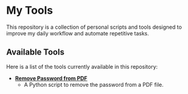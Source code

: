 # My Tools

This repository is a collection of personal scripts and tools designed to improve my daily workflow and automate repetitive tasks.

## Available Tools

Here is a list of the tools currently available in this repository:

- **[Remove Password from PDF](./Remove_Password_Pdf/)**
    - A Python script to remove the password from a PDF file.